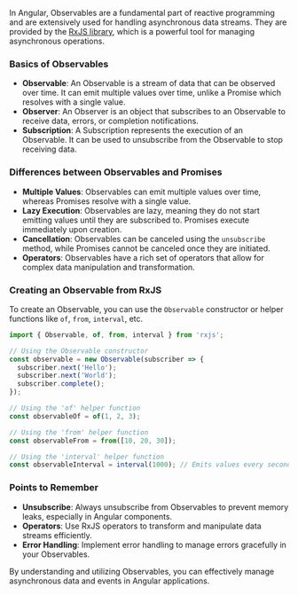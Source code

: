 In Angular, Observables are a fundamental part of reactive programming and are extensively used for handling asynchronous data streams. They are provided by the [RxJS library](https://rxjs.dev/), which is a powerful tool for managing asynchronous operations.

### Basics of Observables

- **Observable**: An Observable is a stream of data that can be observed over time. It can emit multiple values over time, unlike a Promise which resolves with a single value.
- **Observer**: An Observer is an object that subscribes to an Observable to receive data, errors, or completion notifications.
- **Subscription**: A Subscription represents the execution of an Observable. It can be used to unsubscribe from the Observable to stop receiving data.

### Differences between Observables and Promises

- **Multiple Values**: Observables can emit multiple values over time, whereas Promises resolve with a single value.
- **Lazy Execution**: Observables are lazy, meaning they do not start emitting values until they are subscribed to. Promises execute immediately upon creation.
- **Cancellation**: Observables can be canceled using the `unsubscribe` method, while Promises cannot be canceled once they are initiated.
- **Operators**: Observables have a rich set of operators that allow for complex data manipulation and transformation.

### Creating an Observable from RxJS

To create an Observable, you can use the `Observable` constructor or helper functions like `of`, `from`, `interval`, etc.

```typescript
import { Observable, of, from, interval } from 'rxjs';

// Using the Observable constructor
const observable = new Observable(subscriber => {
  subscriber.next('Hello');
  subscriber.next('World');
  subscriber.complete();
});

// Using the 'of' helper function
const observableOf = of(1, 2, 3);

// Using the 'from' helper function
const observableFrom = from([10, 20, 30]);

// Using the 'interval' helper function
const observableInterval = interval(1000); // Emits values every second
```

### Points to Remember

- **Unsubscribe**: Always unsubscribe from Observables to prevent memory leaks, especially in Angular components.
- **Operators**: Use RxJS operators to transform and manipulate data streams efficiently.
- **Error Handling**: Implement error handling to manage errors gracefully in your Observables.

By understanding and utilizing Observables, you can effectively manage asynchronous data and events in Angular applications.
        